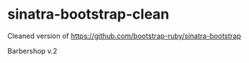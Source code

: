sinatra-bootstrap-clean
=======================

Cleaned version of https://github.com/bootstrap-ruby/sinatra-bootstrap

Barbershop v.2
